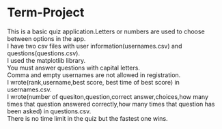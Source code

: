 # Term-Project </br>
This is a basic quiz application.Letters or numbers are used to choose between options in the app. </br>
I have two csv files with user information(usernames.csv) and questions(questions.csv). </br>
I used the matplotlib library. </br>
You must answer questions with capital letters. </br>
Comma and empty usernames are not allowed in registration. </br>
I wrote(rank,username,best score, best time of best score) in usernames.csv. </br>
I wrote(number of quesiton,question,correct answer,choices,how many times that question answered correctly,how many times that question has been asked) in questions.csv. </br>
There is no time limit in the quiz but the fastest one wins.
